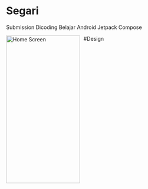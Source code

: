 # Segari
Submission Dicoding Belajar Android Jetpack Compose

#Design
<img src="https://user-images.githubusercontent.com/66239132/232719039-18c87b8c-ff2f-4f19-8c6e-0c78a21acc8c.png"
     alt="Home Screen"
     style="float: left; margin-right: 10px;"
     width="200"
     height="400"/>

